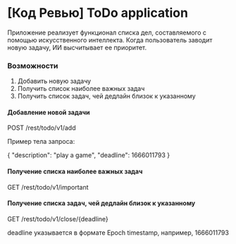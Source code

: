 # [Код Ревью] ToDo application

Приложение реализует функционал списка дел, составляемого с помощью искусственного интеллекта. Когда пользователь
заводит новую задачу, ИИ высчитывает ее приоритет.

### Возможности

1. Добавить новую задачу
2. Получить список наиболее важных задач
3. Получить список задач, чей дедлайн близок к указанному

#### Добавление новой задачи

POST /rest/todo/v1/add

Пример тела запроса: 

{
"description": "play a game",
"deadline": 1666011793
}

#### Получение списка наиболее важных задач

GET /rest/todo/v1/important

#### Получение списка задач, чей дедлайн близок к указанному

GET /rest/todo/v1/close/{deadline}

deadline указывается в формате Epoch timestamp, например, 1666011793
